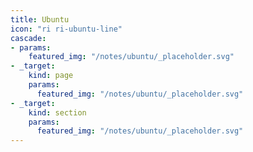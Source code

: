 ```yaml
---
title: Ubuntu
icon: "ri ri-ubuntu-line"
cascade:
- params:
    featured_img: "/notes/ubuntu/_placeholder.svg"
- _target:
    kind: page
    params:
      featured_img: "/notes/ubuntu/_placeholder.svg"
- _target:
    kind: section
    params:
      featured_img: "/notes/ubuntu/_placeholder.svg"
---
```

